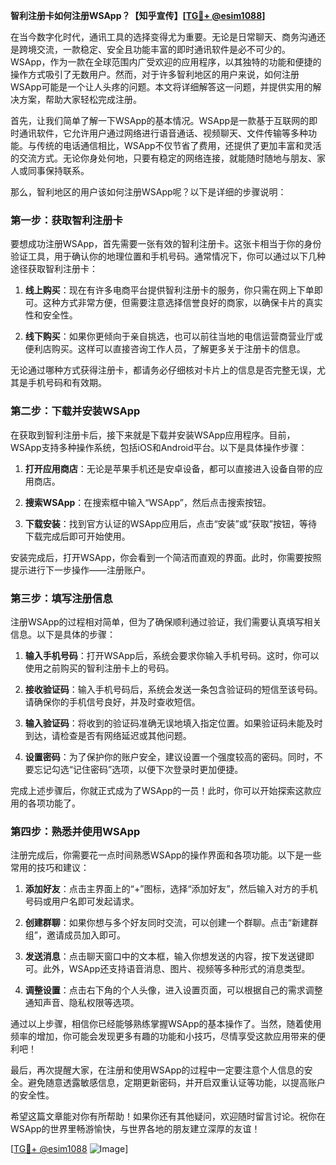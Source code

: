 **智利注册卡如何注册WSApp？【知乎宣传】[[TG💪+ @esim1088](https://t.me/s/esim1088)]**

在当今数字化时代，通讯工具的选择变得尤为重要。无论是日常聊天、商务沟通还是跨境交流，一款稳定、安全且功能丰富的即时通讯软件是必不可少的。WSApp，作为一款在全球范围内广受欢迎的应用程序，以其独特的功能和便捷的操作方式吸引了无数用户。然而，对于许多智利地区的用户来说，如何注册WSApp可能是一个让人头疼的问题。本文将详细解答这一问题，并提供实用的解决方案，帮助大家轻松完成注册。

首先，让我们简单了解一下WSApp的基本情况。WSApp是一款基于互联网的即时通讯软件，它允许用户通过网络进行语音通话、视频聊天、文件传输等多种功能。与传统的电话通信相比，WSApp不仅节省了费用，还提供了更加丰富和灵活的交流方式。无论你身处何地，只要有稳定的网络连接，就能随时随地与朋友、家人或同事保持联系。

那么，智利地区的用户该如何注册WSApp呢？以下是详细的步骤说明：

### 第一步：获取智利注册卡

要想成功注册WSApp，首先需要一张有效的智利注册卡。这张卡相当于你的身份验证工具，用于确认你的地理位置和手机号码。通常情况下，你可以通过以下几种途径获取智利注册卡：

1. **线上购买**：现在有许多电商平台提供智利注册卡的服务，你只需在网上下单即可。这种方式非常方便，但需要注意选择信誉良好的商家，以确保卡片的真实性和安全性。
   
2. **线下购买**：如果你更倾向于亲自挑选，也可以前往当地的电信运营商营业厅或便利店购买。这样可以直接咨询工作人员，了解更多关于注册卡的信息。

无论通过哪种方式获得注册卡，都请务必仔细核对卡片上的信息是否完整无误，尤其是手机号码和有效期。

### 第二步：下载并安装WSApp

在获取到智利注册卡后，接下来就是下载并安装WSApp应用程序。目前，WSApp支持多种操作系统，包括iOS和Android平台。以下是具体操作步骤：

1. **打开应用商店**：无论是苹果手机还是安卓设备，都可以直接进入设备自带的应用商店。
   
2. **搜索WSApp**：在搜索框中输入“WSApp”，然后点击搜索按钮。
   
3. **下载安装**：找到官方认证的WSApp应用后，点击“安装”或“获取”按钮，等待下载完成后即可开始使用。

安装完成后，打开WSApp，你会看到一个简洁而直观的界面。此时，你需要按照提示进行下一步操作——注册账户。

### 第三步：填写注册信息

注册WSApp的过程相对简单，但为了确保顺利通过验证，我们需要认真填写相关信息。以下是具体的步骤：

1. **输入手机号码**：打开WSApp后，系统会要求你输入手机号码。这时，你可以使用之前购买的智利注册卡上的号码。

2. **接收验证码**：输入手机号码后，系统会发送一条包含验证码的短信至该号码。请确保你的手机信号良好，并及时查收短信。

3. **输入验证码**：将收到的验证码准确无误地填入指定位置。如果验证码未能及时到达，请检查是否有网络延迟或其他问题。

4. **设置密码**：为了保护你的账户安全，建议设置一个强度较高的密码。同时，不要忘记勾选“记住密码”选项，以便下次登录时更加便捷。

完成上述步骤后，你就正式成为了WSApp的一员！此时，你可以开始探索这款应用的各项功能了。

### 第四步：熟悉并使用WSApp

注册完成后，你需要花一点时间熟悉WSApp的操作界面和各项功能。以下是一些常用的技巧和建议：

1. **添加好友**：点击主界面上的“+”图标，选择“添加好友”，然后输入对方的手机号码或用户名即可发起请求。

2. **创建群聊**：如果你想与多个好友同时交流，可以创建一个群聊。点击“新建群组”，邀请成员加入即可。

3. **发送消息**：点击聊天窗口中的文本框，输入你想发送的内容，按下发送键即可。此外，WSApp还支持语音消息、图片、视频等多种形式的消息类型。

4. **调整设置**：点击右下角的个人头像，进入设置页面，可以根据自己的需求调整通知声音、隐私权限等选项。

通过以上步骤，相信你已经能够熟练掌握WSApp的基本操作了。当然，随着使用频率的增加，你可能会发现更多有趣的功能和小技巧，尽情享受这款应用带来的便利吧！

最后，再次提醒大家，在注册和使用WSApp的过程中一定要注意个人信息的安全。避免随意透露敏感信息，定期更新密码，并开启双重认证等功能，以提高账户的安全性。

希望这篇文章能对你有所帮助！如果你还有其他疑问，欢迎随时留言讨论。祝你在WSApp的世界里畅游愉快，与世界各地的朋友建立深厚的友谊！

[[TG💪+ @esim1088](https://t.me/s/esim1088) ![Image](https://i.postimg.cc/4NQfJmqS/Snipaste-2025-05-13-00-14-12.png)]